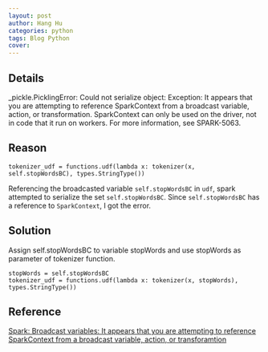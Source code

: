 ```yaml
---
layout: post
author: Hang Hu
categories: python
tags: Blog Python 
cover: 
---
```

## Details

_pickle.PicklingError: Could not serialize object: Exception: It appears that you are attempting to reference SparkContext from a broadcast variable, action, or transformation. SparkContext can only be used on the driver, not in code that it run on workers. For more information, see SPARK-5063.

## Reason

```
tokenizer_udf = functions.udf(lambda x: tokenizer(x, self.stopWordsBC), types.StringType())
```


Referencing the broadcasted variable `self.stopWordsBC` in `udf`, spark attempted to serialize the set `self.stopWordsBC`. Since `self.stopWordsBC` has a reference to `SparkContext`, I got the error.


## Solution


Assign self.stopWordsBC to variable stopWords and use stopWords as parameter of tokenizer function.


```
stopWords = self.stopWordsBC
tokenizer_udf = functions.udf(lambda x: tokenizer(x, stopWords), types.StringType())
```


## Reference


[Spark: Broadcast variables: It appears that you are attempting to reference SparkContext from a broadcast variable, action, or transforamtion](https://stackoverflow.com/questions/31508689/spark-broadcast-variables-it-appears-that-you-are-attempting-to-reference-spar)
